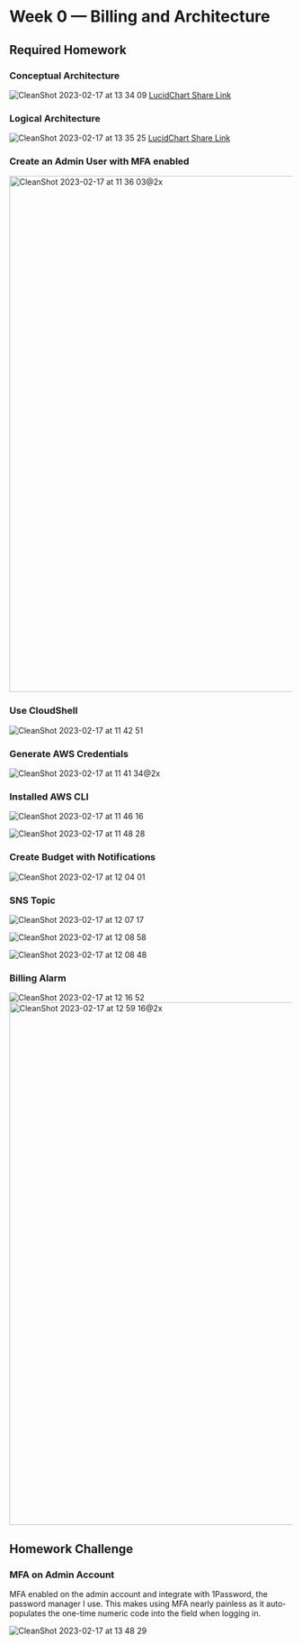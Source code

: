 # Week 0 — Billing and Architecture

## Required Homework


### Conceptual Architecture
![CleanShot 2023-02-17 at 13 34 09](https://user-images.githubusercontent.com/10653195/219654830-d69813b6-9d23-4e06-be46-04a347b3a874.png)
[LucidChart Share Link](https://lucid.app/lucidchart/04a5dae9-4bfc-4851-8780-ab212948116d/edit?viewport_loc=-131%2C-1699%2C1767%2C1235%2C0_0&invitationId=inv_cecd9fb4-2542-429f-b0b4-866a385eba80)

### Logical Architecture
![CleanShot 2023-02-17 at 13 35 25](https://user-images.githubusercontent.com/10653195/219655082-3bbc7e90-b013-4a11-b42a-b678e51a2d70.png)
[LucidChart Share Link](https://lucid.app/lucidchart/04a5dae9-4bfc-4851-8780-ab212948116d/edit?viewport_loc=-372%2C154%2C2179%2C1523%2COY0xUC5yknQd&invitationId=inv_cecd9fb4-2542-429f-b0b4-866a385eba80)


### Create an Admin User with MFA enabled
<img width="916" alt="CleanShot 2023-02-17 at 11 36 03@2x" src="https://user-images.githubusercontent.com/10653195/219653285-443036d9-36e9-4697-9eab-068a6c409cda.png">

### Use CloudShell
![CleanShot 2023-02-17 at 11 42 51](https://user-images.githubusercontent.com/10653195/219650160-66bb6083-47bd-4608-8a04-85c66224051d.png)

### Generate AWS Credentials
![CleanShot 2023-02-17 at 11 41 34@2x](https://user-images.githubusercontent.com/10653195/219650200-839b38c3-bbcb-45d8-b7a1-420b2c73a346.png)

### Installed AWS CLI
![CleanShot 2023-02-17 at 11 46 16](https://user-images.githubusercontent.com/10653195/219650239-0c8cff86-a7c8-4e01-a003-9c3bc0e60136.png)

![CleanShot 2023-02-17 at 11 48 28](https://user-images.githubusercontent.com/10653195/219650317-80f12c13-e9c6-4e28-a293-44d3043a4e8a.png)

### Create Budget with Notifications
![CleanShot 2023-02-17 at 12 04 01](https://user-images.githubusercontent.com/10653195/219650457-60d6bc44-9ecb-4c10-b157-f0ed71230123.png)

### SNS Topic
![CleanShot 2023-02-17 at 12 07 17](https://user-images.githubusercontent.com/10653195/219650521-f66f37e6-4800-48a8-8217-318389f04781.png)

![CleanShot 2023-02-17 at 12 08 58](https://user-images.githubusercontent.com/10653195/219650583-d5e98b97-7a02-44b9-8c7b-5f144009842f.png)

![CleanShot 2023-02-17 at 12 08 48](https://user-images.githubusercontent.com/10653195/219650635-440243f7-4f2c-4b52-8651-79b0142013cb.png)

### Billing Alarm
![CleanShot 2023-02-17 at 12 16 52](https://user-images.githubusercontent.com/10653195/219650687-d2d660f3-a485-49a9-8c9d-88028caf99ab.png)
<img width="928" alt="CleanShot 2023-02-17 at 12 59 16@2x" src="https://user-images.githubusercontent.com/10653195/219650727-5ece026a-0b4f-4102-ae13-411cdb827f77.png">

## Homework Challenge

### MFA on Admin Account
MFA enabled on the admin account and integrate with 1Password, the password manager I use. This makes using MFA nearly painless as it auto-populates the one-time numeric code into the field when logging in.

![CleanShot 2023-02-17 at 13 48 29](https://user-images.githubusercontent.com/10653195/219657499-2d5447a4-03f2-405a-8a38-206b3bbc9b4f.png)

